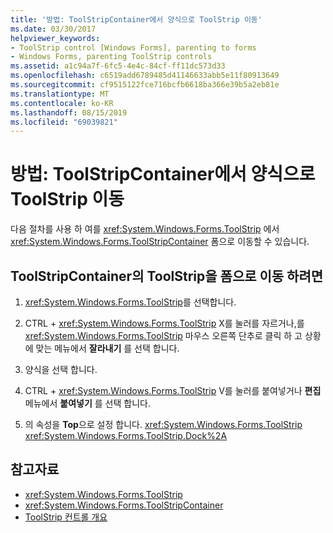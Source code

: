 ```yaml
---
title: '방법: ToolStripContainer에서 양식으로 ToolStrip 이동'
ms.date: 03/30/2017
helpviewer_keywords:
- ToolStrip control [Windows Forms], parenting to forms
- Windows Forms, parenting ToolStrip controls
ms.assetid: a1c94a7f-6fc5-4e4c-84cf-ff11dc573d33
ms.openlocfilehash: c6519add6789485d41146633abb5e11f80913649
ms.sourcegitcommit: cf9515122fce716bcfb6618ba366e39b5a2eb81e
ms.translationtype: MT
ms.contentlocale: ko-KR
ms.lasthandoff: 08/15/2019
ms.locfileid: "69039821"
---
```

# <a name="how-to-move-a-toolstrip-out-of-a-toolstripcontainer-onto-a-form"></a>방법: ToolStripContainer에서 양식으로 ToolStrip 이동
다음 절차를 사용 하 여를 <xref:System.Windows.Forms.ToolStrip> 에서 <xref:System.Windows.Forms.ToolStripContainer> 폼으로 이동할 수 있습니다.

## <a name="to-move-a-toolstrip-out-of-a-toolstripcontainer-onto-a-form"></a>ToolStripContainer의 ToolStrip을 폼으로 이동 하려면

1. <xref:System.Windows.Forms.ToolStrip>를 선택합니다.

2. CTRL + <xref:System.Windows.Forms.ToolStrip> X를 눌러를 자르거나,를 <xref:System.Windows.Forms.ToolStrip> 마우스 오른쪽 단추로 클릭 하 고 상황에 맞는 메뉴에서 **잘라내기** 를 선택 합니다.

3. 양식을 선택 합니다.

4. CTRL + <xref:System.Windows.Forms.ToolStrip> V를 눌러를 붙여넣거나 **편집** 메뉴에서 **붙여넣기** 를 선택 합니다.

5. 의 속성을 **Top**으로 설정 합니다. <xref:System.Windows.Forms.ToolStrip> <xref:System.Windows.Forms.ToolStrip.Dock%2A>

## <a name="see-also"></a>참고자료

- <xref:System.Windows.Forms.ToolStrip>
- <xref:System.Windows.Forms.ToolStripContainer>
- [ToolStrip 컨트롤 개요](toolstrip-control-overview-windows-forms.md)
